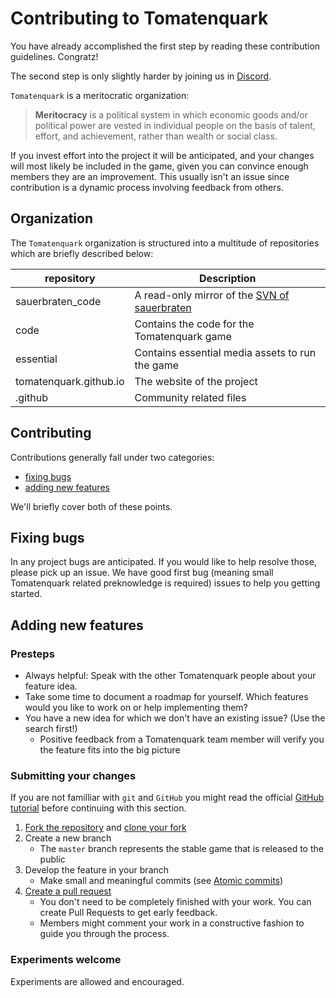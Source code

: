 # Contributing to Tomatenquark

You have already accomplished the first step by reading these contribution guidelines. Congratz!

The second step is only slightly harder by joining us in [Discord](https://discord.gg/47rkQar).

`Tomatenquark` is a meritocratic organization: 

> **Meritocracy** is a political system in which economic goods and/or political power are vested in individual people on the basis of talent, effort, and achievement, rather than wealth or social class.

If you invest effort into the project it will be anticipated, and your changes will most likely be included in the game, given you can convince enough members they are an improvement.
This usually isn't an issue since contribution is a dynamic process involving feedback from others.

## Organization

The `Tomatenquark` organization is structured into a multitude of repositories which are briefly described below:

| repository | Description |
| ---------- | ----------- |
| sauerbraten_code | A read-only mirror of the [SVN of sauerbraten](https://svn.code.sf.net/p/sauerbraten/code) |
| code | Contains the code for the Tomatenquark game |
| essential | Contains essential media assets to run the game |
| tomatenquark.github.io | The website of the project |
| .github | Community related files |

## Contributing

Contributions generally fall under two categories:

- [fixing bugs](#fixing-bugs)
- [adding new features](#adding-new-features)

We'll briefly cover both of these points.

## Fixing bugs

In any project bugs are anticipated. If you would like to help resolve those, please pick up an issue. 
We have good first bug (meaning small Tomatenquark related preknowledge is required) issues to help you getting started.

## Adding new features

### Presteps

- Always helpful: Speak with the other Tomatenquark people about your feature idea.
- Take some time to document a roadmap for yourself. Which features would you like to work on or help implementing them?
- You have a new idea for which we don't have an existing issue? (Use the search first!)
    - Positive feedback from a Tomatenquark team member will verify you the feature fits into the big picture

### Submitting your changes

If you are not familliar with `git` and `GitHub` you might read the official [GitHub tutorial](https://guides.github.com/activities/hello-world/) before continuing with this section.

1. [Fork the repository](https://help.github.com/articles/fork-a-repo/) and [clone your fork](https://help.github.com/articles/cloning-a-repository/)
2. Create a new branch
    - The `master` branch represents the stable game that is released to the public
3. Develop the feature in your branch
    - Make small and meaningful commits (see [Atomic commits](https://www.pauline-vos.nl/atomic-commits/))
4. [Create a pull request](https://help.github.com/articles/using-pull-requests/)
    - You don't need to be completely finished with your work. You can create Pull Requests to get early feedback.
    - Members might comment your work in a constructive fashion to guide you through the process.

### Experiments welcome

Experiments are allowed and encouraged.

